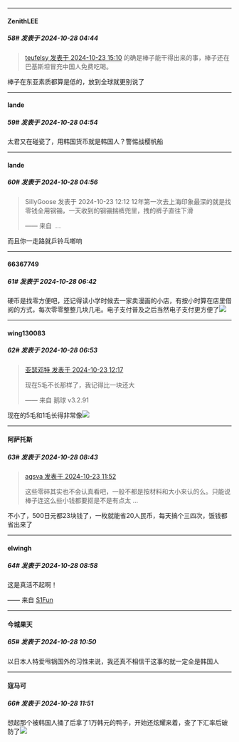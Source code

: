 ﻿
*****

####  ZenithLEE  
##### 58#       发表于 2024-10-28 04:44

<blockquote><a href="httphttps://bbs.saraba1st.com/2b/forum.php?mod=redirect&amp;goto=findpost&amp;pid=66523344&amp;ptid=2204183" target="_blank">teufelsy 发表于 2024-10-23 15:10</a>
的确是棒子能干得出来的事，棒子还在巴基斯坦冒充中国人免费吃喝。</blockquote>
棒子在东亚素质都算是低的，放到全球就更别说了


*****

####  lande  
##### 59#       发表于 2024-10-28 04:54

太君又在碰瓷了，用韩国货币就是韩国人？警惕战樱帆船

*****

####  lande  
##### 60#       发表于 2024-10-28 04:56

<blockquote>SillyGoose 发表于 2024-10-23 12:12
12年第一次去上海印象最深的就是找零钱全用钢镚，一天收到的钢镚揣裤兜里，拽的裤子直往下滑

—— 来自  ...</blockquote>
而且你一走路就乒铃乓啷响


*****

####  66367749  
##### 61#       发表于 2024-10-28 06:42

硬币是找零方便吧，还记得读小学时候去一家卖漫画的小店，有按小时算在店里借阅的方式，每次零零整整几块几毛。电子支付普及之后当然电子支付更方便了<img src="https://static.saraba1st.com/image/smiley/face2017/044.png" referrerpolicy="no-referrer">


*****

####  wing130083  
##### 62#       发表于 2024-10-28 06:53

<blockquote><a href="httphttps://bbs.saraba1st.com/2b/forum.php?mod=redirect&amp;goto=findpost&amp;pid=66521945&amp;ptid=2204183" target="_blank">亚瑟邓特 发表于 2024-10-23 12:17</a>

现在5毛不长那样了，我记得比一块还大

—— 来自 鹅球 v3.2.91</blockquote>
现在的5毛和1毛长得非常像<img src="https://static.saraba1st.com/image/smiley/face/77.gif" referrerpolicy="no-referrer">


*****

####  阿萨托斯  
##### 63#       发表于 2024-10-28 08:43

<blockquote><a href="httphttps://bbs.saraba1st.com/2b/forum.php?mod=redirect&amp;goto=findpost&amp;pid=66521622&amp;ptid=2204183" target="_blank">agsva 发表于 2024-10-23 11:52</a>

这些零碎其实也不会认真看吧，一般不都是按材料和大小来认的么。只能说棒子连这么些小钱都要抠是不是有点太 ...</blockquote>
不小了，500日元都23块钱了，一枚就能省20人民币，每天搞个三四次，饭钱都省出来了


*****

####  elwingh  
##### 64#       发表于 2024-10-28 08:58

这是真活不起啊！

—— 来自 [S1Fun](https://s1fun.koalcat.com)


*****

####  今城果天  
##### 65#       发表于 2024-10-28 10:50

以日本人特爱甩锅国外的习性来说，我还真不相信干这事的就一定全是韩国人


*****

####  寇马可  
##### 66#       发表于 2024-10-28 11:51

想起那个被韩国人捅了后拿了1万韩元的鸭子，开始还炫耀来着，查了下汇率后破防了<img src="https://static.saraba1st.com/image/smiley/face2017/067.png" referrerpolicy="no-referrer">

